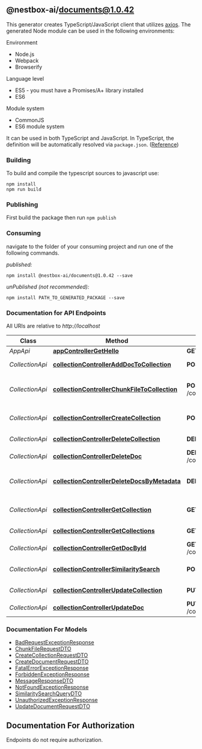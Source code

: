 ## @nestbox-ai/documents@1.0.42

This generator creates TypeScript/JavaScript client that utilizes [axios](https://github.com/axios/axios). The generated Node module can be used in the following environments:

Environment
* Node.js
* Webpack
* Browserify

Language level
* ES5 - you must have a Promises/A+ library installed
* ES6

Module system
* CommonJS
* ES6 module system

It can be used in both TypeScript and JavaScript. In TypeScript, the definition will be automatically resolved via `package.json`. ([Reference](https://www.typescriptlang.org/docs/handbook/declaration-files/consumption.html))

### Building

To build and compile the typescript sources to javascript use:
```
npm install
npm run build
```

### Publishing

First build the package then run `npm publish`

### Consuming

navigate to the folder of your consuming project and run one of the following commands.

_published:_

```
npm install @nestbox-ai/documents@1.0.42 --save
```

_unPublished (not recommended):_

```
npm install PATH_TO_GENERATED_PACKAGE --save
```

### Documentation for API Endpoints

All URIs are relative to *http://localhost*

Class | Method | HTTP request | Description
------------ | ------------- | ------------- | -------------
*AppApi* | [**appControllerGetHello**](docs/AppApi.md#appcontrollergethello) | **GET** / | 
*CollectionApi* | [**collectionControllerAddDocToCollection**](docs/CollectionApi.md#collectioncontrolleradddoctocollection) | **POST** /collections/{collection_id}/docs | Add a new doc
*CollectionApi* | [**collectionControllerChunkFileToCollection**](docs/CollectionApi.md#collectioncontrollerchunkfiletocollection) | **POST** /collections/{collection_id}/docs/file | Use a file to chunk and add to collection
*CollectionApi* | [**collectionControllerCreateCollection**](docs/CollectionApi.md#collectioncontrollercreatecollection) | **POST** /collections | Create a new collection
*CollectionApi* | [**collectionControllerDeleteCollection**](docs/CollectionApi.md#collectioncontrollerdeletecollection) | **DELETE** /collections/{collection_id} | Delete a collection
*CollectionApi* | [**collectionControllerDeleteDoc**](docs/CollectionApi.md#collectioncontrollerdeletedoc) | **DELETE** /collections/{collection_id}/docs/{doc_id} | Delete doc by ID
*CollectionApi* | [**collectionControllerDeleteDocsByMetadata**](docs/CollectionApi.md#collectioncontrollerdeletedocsbymetadata) | **DELETE** /collections/{collection_id}/docs | Delete docs based on metadata filter
*CollectionApi* | [**collectionControllerGetCollection**](docs/CollectionApi.md#collectioncontrollergetcollection) | **GET** /collections/{collection_id} | Get a collection info
*CollectionApi* | [**collectionControllerGetCollections**](docs/CollectionApi.md#collectioncontrollergetcollections) | **GET** /collections | List all collections
*CollectionApi* | [**collectionControllerGetDocById**](docs/CollectionApi.md#collectioncontrollergetdocbyid) | **GET** /collections/{collection_id}/docs/{doc_id} | Retrieve doc by ID
*CollectionApi* | [**collectionControllerSimilaritySearch**](docs/CollectionApi.md#collectioncontrollersimilaritysearch) | **POST** /collections/{collection_id}/query | Similarity search query
*CollectionApi* | [**collectionControllerUpdateCollection**](docs/CollectionApi.md#collectioncontrollerupdatecollection) | **PUT** /collections/{collection_id} | Updates a collection
*CollectionApi* | [**collectionControllerUpdateDoc**](docs/CollectionApi.md#collectioncontrollerupdatedoc) | **PUT** /collections/{collection_id}/docs/{doc_id} | Update or upsert doc


### Documentation For Models

 - [BadRequestExceptionResponse](docs/BadRequestExceptionResponse.md)
 - [ChunkFileRequestDTO](docs/ChunkFileRequestDTO.md)
 - [CreateCollectionRequestDTO](docs/CreateCollectionRequestDTO.md)
 - [CreateDocumentRequestDTO](docs/CreateDocumentRequestDTO.md)
 - [FatalErrorExceptionResponse](docs/FatalErrorExceptionResponse.md)
 - [ForbiddenExceptionResponse](docs/ForbiddenExceptionResponse.md)
 - [MessageResponseDTO](docs/MessageResponseDTO.md)
 - [NotFoundExceptionResponse](docs/NotFoundExceptionResponse.md)
 - [SimilaritySearchQueryDTO](docs/SimilaritySearchQueryDTO.md)
 - [UnauthorizedExceptionResponse](docs/UnauthorizedExceptionResponse.md)
 - [UpdateDocumentRequestDTO](docs/UpdateDocumentRequestDTO.md)


<a id="documentation-for-authorization"></a>
## Documentation For Authorization

Endpoints do not require authorization.

